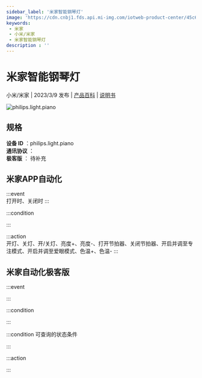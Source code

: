```yaml
---
sidebar_label: '米家智能钢琴灯'
image: 'https://cdn.cnbj1.fds.api.mi-img.com/iotweb-product-center/45c69c4effebfabdb1b96850ae386309_1662605415620.png?GalaxyAccessKeyId=AKVGLQWBOVIRQ3XLEW&Expires=9223372036854775807&Signature=eU7StXVw8aiscB2VZjyMO/zSRko='
keywords: 
 - 米家
 - 小米/米家
 - 米家智能钢琴灯
description : ''
---
```

# 米家智能钢琴灯

小米/米家 | 2023/3/9 发布 | [产品百科](https://home.mi.com/webapp/content/baike/product/index.html?model=philips.light.piano/) | [说明书](https://home.mi.com/views/introduction.html?model=philips.light.piano&region=cn)

![philips.light.piano](https://cdn.cnbj1.fds.api.mi-img.com/iotweb-product-center/45c69c4effebfabdb1b96850ae386309_1662605415620.png?GalaxyAccessKeyId=AKVGLQWBOVIRQ3XLEW&Expires=9223372036854775807&Signature=eU7StXVw8aiscB2VZjyMO/zSRko=)

## 规格  
> 
**设备 ID** ：philips.light.piano  
**通讯协议** ：  
**极客版**  ： 待补充 


## 米家APP自动化  

:::event  
打开时、关闭时
:::

:::condition  

:::

:::action   
开灯、关灯、开/关灯、亮度+、亮度-、打开节拍器、关闭节拍器、开启并调至专注模式、开启并调至爱眼模式、色温+、色温-
:::

## 米家自动化极客版  

:::event  

:::

:::condition  

:::

:::condition 可查询的状态条件  

:::

:::action  

:::

        
